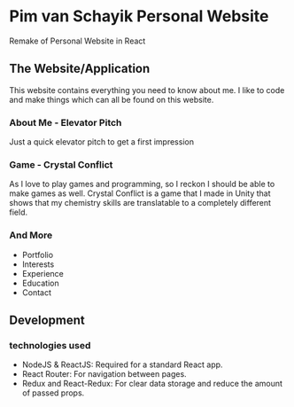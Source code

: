 # Pim van Schayik Personal Website
Remake of Personal Website in React

## The Website/Application
This website contains everything you need to know about me. I like to code and make things which can all be found on this website.

### About Me - Elevator Pitch
Just a quick elevator pitch to get a first impression

### Game - Crystal Conflict
As I love to play games and programming, so I reckon I should be able to make games as well. Crystal Conflict is a game that I made in Unity that shows that my chemistry skills are translatable to a completely different field.

### And More
* Portfolio
* Interests
* Experience
* Education
* Contact

## Development

### technologies used
* NodeJS & ReactJS: Required for a standard React app.
* React Router: For navigation between pages.
* Redux and React-Redux: For clear data storage and reduce the amount of passed props.
